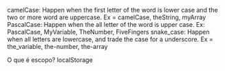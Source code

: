 camelCase: Happen when the first letter of the word is lower case and the two or more word are uppercase. Ex = camelCase, theString, myArray
PascalCase: Happen when the all letter of the word is upper case. Ex: PascalCase, MyVariable, TheNumber, FiveFingers
snake_case: Happen when all letters are lowercase, and trade the case for a underscore. Ex = the_variable, the-number, the-array

O que é escopo?
localStorage